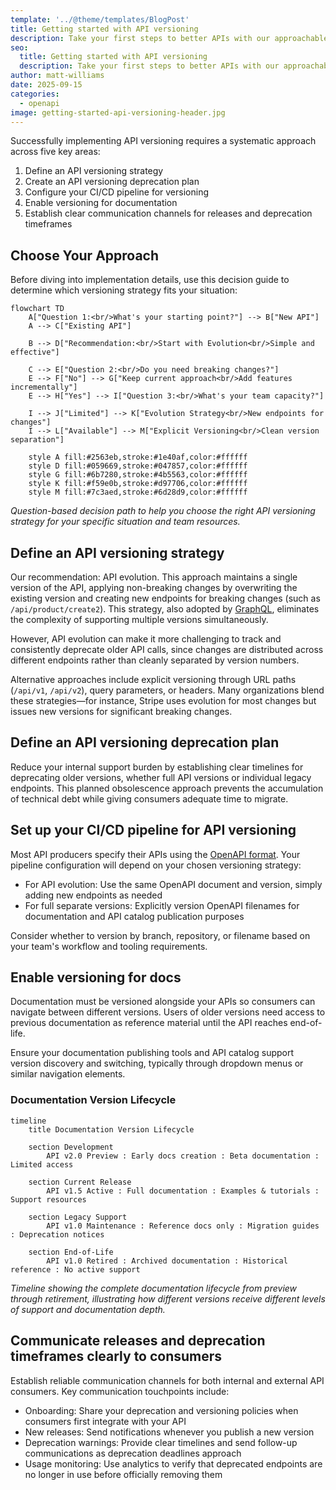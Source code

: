 ```yaml
---
template: '../@theme/templates/BlogPost'
title: Getting started with API versioning
description: Take your first steps to better APIs with our approachable guide to getting started with API versioning.
seo:
  title: Getting started with API versioning
  description: Take your first steps to better APIs with our approachable guide to getting started with API versioning.
author: matt-williams
date: 2025-09-15
categories:
  - openapi
image: getting-started-api-versioning-header.jpg
---
```


Successfully implementing API versioning requires a systematic approach across five key areas:

1. Define an API versioning strategy
2. Create an API versioning deprecation plan
3. Configure your CI/CD pipeline for versioning
4. Enable versioning for documentation
5. Establish clear communication channels for releases and deprecation timeframes

## Choose Your Approach

Before diving into implementation details, use this decision guide to determine which versioning strategy fits your situation:

```mermaid
flowchart TD
    A["Question 1:<br/>What's your starting point?"] --> B["New API"]
    A --> C["Existing API"]
    
    B --> D["Recommendation:<br/>Start with Evolution<br/>Simple and effective"]
    
    C --> E["Question 2:<br/>Do you need breaking changes?"]
    E --> F["No"] --> G["Keep current approach<br/>Add features incrementally"]
    E --> H["Yes"] --> I["Question 3:<br/>What's your team capacity?"]
    
    I --> J["Limited"] --> K["Evolution Strategy<br/>New endpoints for changes"]
    I --> L["Available"] --> M["Explicit Versioning<br/>Clean version separation"]
    
    style A fill:#2563eb,stroke:#1e40af,color:#ffffff
    style D fill:#059669,stroke:#047857,color:#ffffff
    style G fill:#6b7280,stroke:#4b5563,color:#ffffff
    style K fill:#f59e0b,stroke:#d97706,color:#ffffff
    style M fill:#7c3aed,stroke:#6d28d9,color:#ffffff
```

*Question-based decision path to help you choose the right API versioning strategy for your specific situation and team resources.*

## Define an API versioning strategy

Our recommendation: API evolution. This approach maintains a single version of the API, applying non-breaking changes by overwriting the existing version and creating new endpoints for breaking changes (such as `/api/product/create2`). This strategy, also adopted by <a href="https://graphql.org/learn/best-practices/" target="_blank">GraphQL</a>, eliminates the complexity of supporting multiple versions simultaneously.

However, API evolution can make it more challenging to track and consistently deprecate older API calls, since changes are distributed across different endpoints rather than cleanly separated by version numbers.

Alternative approaches include explicit versioning through URL paths (`/api/v1`, `/api/v2`), query parameters, or headers. Many organizations blend these strategies—for instance, Stripe uses evolution for most changes but issues new versions for significant breaking changes.

## Define an API versioning deprecation plan

Reduce your internal support burden by establishing clear timelines for deprecating older versions, whether full API versions or individual legacy endpoints. This planned obsolescence approach prevents the accumulation of technical debt while giving consumers adequate time to migrate.

## Set up your CI/CD pipeline for API versioning

Most API producers specify their APIs using the <a href="https://www.openapis.org/" target="_blank">OpenAPI format</a>. Your pipeline configuration will depend on your chosen versioning strategy:

- For API evolution: Use the same OpenAPI document and version, simply adding new endpoints as needed
- For full separate versions: Explicitly version OpenAPI filenames for documentation and API catalog publication purposes

Consider whether to version by branch, repository, or filename based on your team's workflow and tooling requirements.

## Enable versioning for docs

Documentation must be versioned alongside your APIs so consumers can navigate between different versions. Users of older versions need access to previous documentation as reference material until the API reaches end-of-life.

Ensure your documentation publishing tools and API catalog support version discovery and switching, typically through dropdown menus or similar navigation elements.

### Documentation Version Lifecycle

```mermaid
timeline
    title Documentation Version Lifecycle
    
    section Development
        API v2.0 Preview : Early docs creation : Beta documentation : Limited access
        
    section Current Release  
        API v1.5 Active : Full documentation : Examples & tutorials : Support resources
        
    section Legacy Support
        API v1.0 Maintenance : Reference docs only : Migration guides : Deprecation notices
        
    section End-of-Life
        API v1.0 Retired : Archived documentation : Historical reference : No active support
```

*Timeline showing the complete documentation lifecycle from preview through retirement, illustrating how different versions receive different levels of support and documentation depth.*

## Communicate releases and deprecation timeframes clearly to consumers

Establish reliable communication channels for both internal and external API consumers. Key communication touchpoints include:

- Onboarding: Share your deprecation and versioning policies when consumers first integrate with your API
- New releases: Send notifications whenever you publish a new version
- Deprecation warnings: Provide clear timelines and send follow-up communications as deprecation deadlines approach
- Usage monitoring: Use analytics to verify that deprecated endpoints are no longer in use before officially removing them
